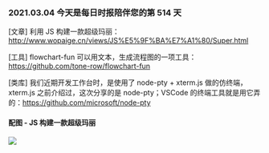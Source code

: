### 2021.03.04 今天是每日时报陪伴您的第 514 天

[文章] 利用 JS 构建一款超级玛丽：<http://www.wopaige.cn/views/JS%E5%9F%BA%E7%A1%80/Super.html>

[工具] flowchart-fun 可以用文本，生成流程图的一项工具：<https://github.com/tone-row/flowchart-fun>

[类库] 我们近期开发工作台时，是使用了 node-pty + xterm.js 做的仿终端，xterm.js 之前介绍过，这次分享的是 node-pty；VSCode 的终端工具就是用它弄的：<https://github.com/microsoft/node-pty>

#### 配图 - JS 构建一款超级玛丽

![](http://www.wopaige.cn/assets/img/super.c398273b.gif)
